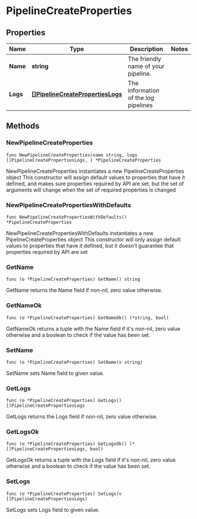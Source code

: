 # PipelineCreateProperties

## Properties

|Name | Type | Description | Notes|
|------------ | ------------- | ------------- | -------------|
|**Name** | **string** | The friendly name of your pipeline. | |
|**Logs** | [**[]PipelineCreatePropertiesLogs**](PipelineCreatePropertiesLogs.md) | The information of the log pipelines | |

## Methods

### NewPipelineCreateProperties

`func NewPipelineCreateProperties(name string, logs []PipelineCreatePropertiesLogs, ) *PipelineCreateProperties`

NewPipelineCreateProperties instantiates a new PipelineCreateProperties object
This constructor will assign default values to properties that have it defined,
and makes sure properties required by API are set, but the set of arguments
will change when the set of required properties is changed

### NewPipelineCreatePropertiesWithDefaults

`func NewPipelineCreatePropertiesWithDefaults() *PipelineCreateProperties`

NewPipelineCreatePropertiesWithDefaults instantiates a new PipelineCreateProperties object
This constructor will only assign default values to properties that have it defined,
but it doesn't guarantee that properties required by API are set

### GetName

`func (o *PipelineCreateProperties) GetName() string`

GetName returns the Name field if non-nil, zero value otherwise.

### GetNameOk

`func (o *PipelineCreateProperties) GetNameOk() (*string, bool)`

GetNameOk returns a tuple with the Name field if it's non-nil, zero value otherwise
and a boolean to check if the value has been set.

### SetName

`func (o *PipelineCreateProperties) SetName(v string)`

SetName sets Name field to given value.


### GetLogs

`func (o *PipelineCreateProperties) GetLogs() []PipelineCreatePropertiesLogs`

GetLogs returns the Logs field if non-nil, zero value otherwise.

### GetLogsOk

`func (o *PipelineCreateProperties) GetLogsOk() (*[]PipelineCreatePropertiesLogs, bool)`

GetLogsOk returns a tuple with the Logs field if it's non-nil, zero value otherwise
and a boolean to check if the value has been set.

### SetLogs

`func (o *PipelineCreateProperties) SetLogs(v []PipelineCreatePropertiesLogs)`

SetLogs sets Logs field to given value.



